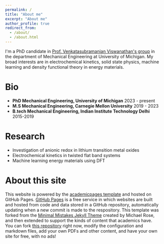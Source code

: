 ```yaml
---
permalink: /
title: "About me"
excerpt: "About me"
author_profile: true
redirect_from: 
  - /about/
  - /about.html
---
```


I'm a PhD candidate in [Prof. Venkatasubramanian Viswanathan's group](https://www.cmu.edu/me/venkatgroup/) in the department of Mechanical Engineering at University of Michigan. My broad interests are in electrochemical kinetics, solid state physics, machine learning and density functional theory in energy materials. 

# Bio
- **PhD Mechanical Engineering, University of Michigan** 2023 - present
- **M.S Mechanical Engineering, Carnegie Mellon University** 2019 - 2023
- **B.tech Mechanical Engineering, Indian Institute Technology Delhi** 2015-2019

# Research 
- Investigation of anionic redox in lithium transition metal oxides 
- Electrochemical kinetics in twisted flat band systems
- Machine learning energy materials using DFT

# About this site
This website is powered by the [academicpages template](https://github.com/academicpages/academicpages.github.io) and hosted on GitHub Pages. [GitHub Pages](https://pages.github.com) is a free service in which websites are built and hosted from code and data stored in a GitHub repository, automatically updating when a new commit is made to the respository. This template was forked from the [Minimal Mistakes Jekyll Theme](https://mmistakes.github.io/minimal-mistakes/) created by Michael Rose, and then extended to support the kinds of content that academics have. You can fork [this repository](https://github.com/academicpages/academicpages.github.io) right now, modify the configuration and markdown files, add your own PDFs and other content, and have your own site for free, with no ads!
